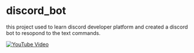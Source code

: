 # discord_bot
this project used to learn discord developer platform and created a discord bot  to resopond to the text commands.

[![YouTube Video](https://img.youtube.com/vi/WhH8RRhEElo/0.jpg)](https://www.youtube.com/watch?v=WhH8RRhEElo)
